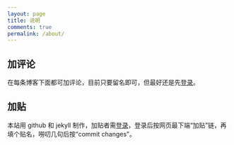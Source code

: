 ```yaml
---
layout: page
title: 说明
comments: true
permalink: /about/
---
```


## 加评论
在每条博客下面都可加评论，目前只要留名即可，但最好还是先[登录](https://disqus.com/profile/login/)。

## 加贴
本站用 github 和 jekyll 制作，加贴者需[登录](https://github.com/login)，登录后按网页最下端“加贴”链，再填个贴名，嘮叨几句后按“commit changes"。


